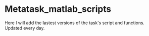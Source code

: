 # Metatask_matlab_scripts
Here I will add the lastest versions of the task's script and functions. Updated every day.
